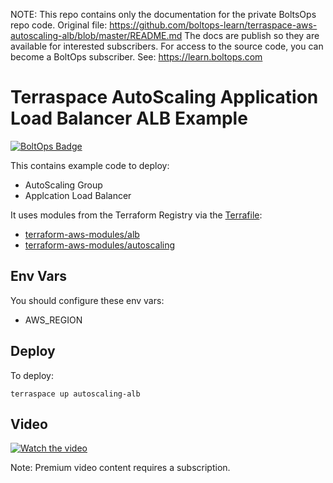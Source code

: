 <!-- note marker start -->
NOTE: This repo contains only the documentation for the private BoltsOps repo code.
Original file: https://github.com/boltops-learn/terraspace-aws-autoscaling-alb/blob/master/README.md
The docs are publish so they are available for interested subscribers.
For access to the source code, you can become a BoltOps subscriber.
See: https://learn.boltops.com

<!-- note marker end -->

# Terraspace AutoScaling Application Load Balancer ALB Example

[![BoltOps Badge](https://img.boltops.com/boltops/badges/boltops-badge.png)](https://www.boltops.com)

This contains example code to deploy:

* AutoScaling Group
* Applcation Load Balancer

It uses modules from the Terraform Registry via the [Terrafile](Terrafile):

* [terraform-aws-modules/alb](https://registry.terraform.io/modules/terraform-aws-modules/alb/aws/latest)
* [terraform-aws-modules/autoscaling](https://registry.terraform.io/modules/terraform-aws-modules/autoscaling/aws/latest)

## Env Vars

You should configure these env vars:

* AWS_REGION

## Deploy

To deploy:

    terraspace up autoscaling-alb

## Video

[![Watch the video](https://uploads-learn.boltops.com/ggd4pc0710t9p1wueshucafakhtl)](https://learn.boltops.com/courses/terraspace-aws/lessons/terraspace-aws-autoscaling-with-application-load-balancer-alb)

Note: Premium video content requires a subscription.